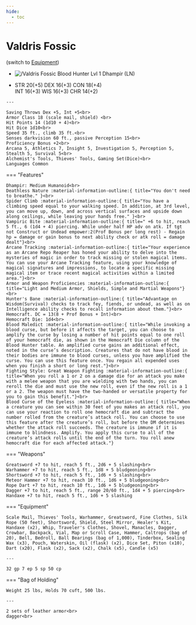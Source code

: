 ```yaml
---
hide:
  - toc
---
```


# Valdris Fossic

(switch to [Equipment](https://half-guinea-press.github.io/Nocturnal_Campaign/players/Valdris_Fossic/))

<div class="grid cards" markdown>
  
-   
    <img src="https://half-guinea-press.github.io/Nocturnal_Campaign/images/Valdris Fossic.jpg" alt="/Valdris Fossic">
    Blood Hunter Lvl 1 Dhampir (LN)

-    STR 20(+5) DEX 16(+3) CON 18(+4)<br>INT 16(+3) WIS 16(+3) CHR 14(+2)

    ---
    
    Saving Throws Dex +5, Int +5<br>
    Armor Class 18 (scale mail, shield) <br>
    Hit Points 14 (1d10 + 4)<br>
    Hit Dice 1d10<br>
    Speed 35 ft., climb 35 ft.<br>
    Senses darkvision 60 ft., passive Perception 15<br>
    Proficiency Bonus +2<br>
    Arcana 5, Athletics 7, Insight 5, Investigation 5, Perception 5, Stealth 5, Survival 5<br>
    Alchemist's Tools, Thieves' Tools, Gaming Set(Dice)<br>
    Languages Common

=== "Features"

    Dhampir: Medium Humanoid<br>
    Deathless Nature :material-information-outline:{ title="You don't need to breathe." }<br>
    Spider Climb :material-information-outline:{ title="You have a climbing speed equal to your walking speed. In addition, at 3rd level, you can move up, down, and across vertical surfaces and upside down along ceilings, while leaving your hands free." }<br>
    Vampiric Bite :material-information-outline:{ title=" +6 to hit, reach 5 ft., 6 (1d4 + 4) piercing. While under half HP adv on atk. If tgt not Construct or Undead empower:2(Prof Bonus per long rest) - Regain hp = damage or gain bonus to next ability check or atk roll = damage dealt"}<br>
    Arcane Tracking :material-information-outline:{ title="Your experience as an Arcane Repo Reaper has honed your ability to delve into the mysteries of magic in order to track missing or stolen magical items. You can use your Arcane Tracking feature, using your knowledge of magical signatures and impressions, to locate a specific missing magical item or trace recent magical activities within a limited area."}<br>
    Armor and Weapon Proficiencies :material-information-outline:{ title="Light and Medium Armor, Shields, Simple and Martial Weapons"}<br>
    Hunter's Bane :material-information-outline:{ title="Advantage on Wisdom(Survival) checks to track fey, fiends, or undead, as well as on Intelligence ability checks to recall information about them."}<br>
    Hemocraft. DC = 13(8 + Prof Bonus + Int)<br>
    Hemocraft Die: 1d4<br>
    Blood Maledict :material-information-outline:{ title="While invoking a blood curse, but before it affects the target, you can choose to amplify the curse by losing a number of hit points equal to one roll of your hemocraft die, as shown in the Hemocraft Die column of the Blood Hunter table. An amplified curse gains an additional effect, noted in the curse’s description. Creatures that do not have blood in their bodies are immune to blood curses, unless you have amplified the curse. You can use this feature once. You regain all expended uses when you finish a short or long rest."}<br>
    Fighting Style: Great Weapon Fighting :material-information-outline:{ title="When you roll a 1 or 2 on a damage die for an attack you make with a melee weapon that you are wielding with two hands, you can reroll the die and must use the new roll, even if the new roll is a 1 or a 2. The weapon must have the two-handed or versatile property for you to gain this benefit."}<br>
    Blood Curse of the Eyeless :material-information-outline:{ title="When a creature you can see within 30 feet of you makes an attack roll, you can use your reaction to roll one hemocraft die and subtract the number rolled from the creature’s attack roll. You can choose to use this feature after the creature’s roll, but before the DM determines whether the attack roll succeeds. The creature is immune if it is immune to blindness. Amplify. You apply this curse to all of the creature’s attack rolls until the end of the turn. You roll anew hemocraft die for each affected attack."}


=== "Weapons"   
  
    Greatsword +7 to hit, reach 5 ft., 2d6 + 5 slashing<br>
    Warhammer +7 to hit, reach 5 ft., 1d8 + 5 bludgeoning<br>
    Shortsword +7 to hit, reach 5 ft., 1d6 + 5 slashing<br>
    Meteor Hammer +7 to hit, reach 10 ft., 1d6 + 5 bludgeoning<br>
    Rope Dart +7 to hit, reach 10 ft., 1d6 + 5 bludgeoning<br>
    Dagger +7 to hit, reach 5 ft., range 20/60 ft., 1d4 + 5 piercing<br>
    Handaxe +7 to hit, reach 5 ft., 1d6 + 5 slashing

=== "Equipment"

    Scale Mail, Thieves' Tools, Warhammer, Greatsword, Fine Clothes, Silk Rope (50 feet), Shortsword, Shield, Steel Mirror, Healer's Kit, Handaxe (x2), Whip, Traveler's Clothes, Shovel, Manacles, Dagger, Crowbar, Backpack, Vial, Map or Scroll Case, Hammer, Caltrops (bag of 20), Bell, Bedroll, Ball Bearings (bag of 1,000), Tinderbox, Sealing Wax (x3), Pouch, Waterskin, Oil (flask) (x2), Dice Set, Piton (x10), Dart (x20), Flask (x2), Sack (x2), Chalk (x5), Candle (x5)

    ---

    32 gp 7 ep 5 sp 50 cp

=== "Bag of Holding"

    Weight 25 lbs, Holds 70 cuft, 500 lbs.

    ---
    
    2 sets of leather armor<br>
    dagger<br>
    
</div>
